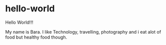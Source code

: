 # hello-world

Hello World!!!

My name is Bara. I like Technology, travelling, photography and i eat alot of food but healthy food though.


